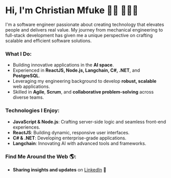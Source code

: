 # Hi, I'm Christian Mfuke 👋🏾 👨🏾‍💻

I'm a software engineer passionate about creating technology that elevates people and delivers real value. My journey from mechanical engineering to full-stack development has given me a unique perspective on crafting scalable and efficient software solutions.

### What I Do:
- Building innovative applications in the **AI space**.
- Experienced in **ReactJS, Node.js, Langchain, C#, .NET**, and **PostgreSQL**.
- Leveraging my engineering background to develop **robust, scalable** web applications.
- Skilled in **Agile**, **Scrum**, and **collaborative problem-solving** across diverse teams.

### Technologies I Enjoy:
- **JavaScript & Node.js**: Crafting server-side logic and seamless front-end experiences.
- **ReactJS**: Building dynamic, responsive user interfaces.
- **C# & .NET**: Developing enterprise-grade applications.
- **Langchain**: Innovating AI with advanced tools and frameworks.

### Find Me Around the Web 🌎:
- **Sharing insights and updates** on [LinkedIn](https://www.linkedin.com/in/christian-mfuke-kambulu/) 💼
